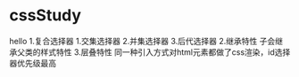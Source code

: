 # cssStudy
hello
    1.复合选择器
       1.交集选择器
       2.并集选择器
       3.后代选择器
    2.继承特性
        子会继承父类的样式特性
    3.层叠特性
        同一种引入方式对html元素都做了css渲染，id选择器优先级最高
  